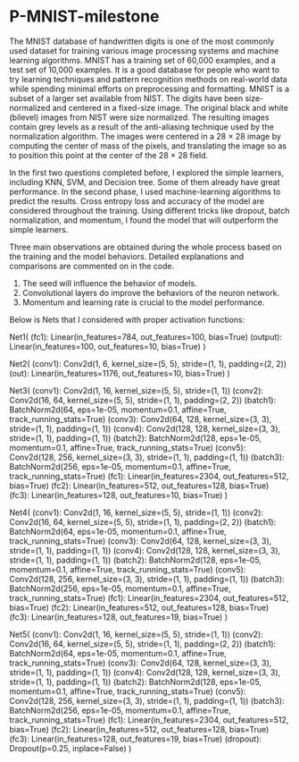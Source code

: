 # P-MNIST-milestone

The MNIST database of handwritten digits is one of the most commonly used dataset for training various image processing systems and machine learning algorithms. MNIST has a training set of 60,000 examples, and a test set of 10,000 examples. It is a good database for people who want to try learning techniques and pattern recognition methods on real-world data while spending minimal efforts on preprocessing and formatting.
MNIST is a subset of a larger set available from NIST. The digits have been size-normalized and centered in a fixed-size image. The original black and white (bilevel) images from NIST were size normalized. The resulting images contain grey levels as a result of the anti-aliasing technique used by the normalization algorithm. The images were centered in a 28 × 28 image by computing the center of mass of the pixels, and translating the image so as to position this point at the center of the 28 × 28 field.

In the first two questions completed before, I explored the simple learners, including KNN, SVM, and Decision tree. Some of them already have great performance. In the second phase, I used machine-learning algorithms to predict the results. Cross entropy loss and accuracy of the model are considered throughout the training. Using different tricks like dropout, batch normalization, and momentum, I found the model that will outperform the simple learners.

Three main observations are obtained during the whole process based on the training and the model behaviors. Detailed explanations and comparisons are commented on in the code.
1. The seed will influence the behavior of models.
2. Convolutional layers do improve the behaviors of the neuron network.
3. Momentum and learning rate is crucial to the model performance. 

Below is Nets that I considered with proper activation functions:

Net1(
  (fc1): Linear(in_features=784, out_features=100, bias=True)
  (output): Linear(in_features=100, out_features=10, bias=True)
)

Net2(
  (conv1): Conv2d(1, 6, kernel_size=(5, 5), stride=(1, 1), padding=(2, 2))
  (out): Linear(in_features=1176, out_features=10, bias=True)
)

Net3(
  (conv1): Conv2d(1, 16, kernel_size=(5, 5), stride=(1, 1))
  (conv2): Conv2d(16, 64, kernel_size=(5, 5), stride=(1, 1), padding=(2, 2))
  (batch1): BatchNorm2d(64, eps=1e-05, momentum=0.1, affine=True, track_running_stats=True)
  (conv3): Conv2d(64, 128, kernel_size=(3, 3), stride=(1, 1), padding=(1, 1))
  (conv4): Conv2d(128, 128, kernel_size=(3, 3), stride=(1, 1), padding=(1, 1))
  (batch2): BatchNorm2d(128, eps=1e-05, momentum=0.1, affine=True, track_running_stats=True)
  (conv5): Conv2d(128, 256, kernel_size=(3, 3), stride=(1, 1), padding=(1, 1))
  (batch3): BatchNorm2d(256, eps=1e-05, momentum=0.1, affine=True, track_running_stats=True)
  (fc1): Linear(in_features=2304, out_features=512, bias=True)
  (fc2): Linear(in_features=512, out_features=128, bias=True)
  (fc3): Linear(in_features=128, out_features=10, bias=True)
)

Net4(
  (conv1): Conv2d(1, 16, kernel_size=(5, 5), stride=(1, 1))
  (conv2): Conv2d(16, 64, kernel_size=(5, 5), stride=(1, 1), padding=(2, 2))
  (batch1): BatchNorm2d(64, eps=1e-05, momentum=0.1, affine=True, track_running_stats=True)
  (conv3): Conv2d(64, 128, kernel_size=(3, 3), stride=(1, 1), padding=(1, 1))
  (conv4): Conv2d(128, 128, kernel_size=(3, 3), stride=(1, 1), padding=(1, 1))
  (batch2): BatchNorm2d(128, eps=1e-05, momentum=0.1, affine=True, track_running_stats=True)
  (conv5): Conv2d(128, 256, kernel_size=(3, 3), stride=(1, 1), padding=(1, 1))
  (batch3): BatchNorm2d(256, eps=1e-05, momentum=0.1, affine=True, track_running_stats=True)
  (fc1): Linear(in_features=2304, out_features=512, bias=True)
  (fc2): Linear(in_features=512, out_features=128, bias=True)
  (fc3): Linear(in_features=128, out_features=19, bias=True)
)

Net5(
  (conv1): Conv2d(1, 16, kernel_size=(5, 5), stride=(1, 1))
  (conv2): Conv2d(16, 64, kernel_size=(5, 5), stride=(1, 1), padding=(2, 2))
  (batch1): BatchNorm2d(64, eps=1e-05, momentum=0.1, affine=True, track_running_stats=True)
  (conv3): Conv2d(64, 128, kernel_size=(3, 3), stride=(1, 1), padding=(1, 1))
  (conv4): Conv2d(128, 128, kernel_size=(3, 3), stride=(1, 1), padding=(1, 1))
  (batch2): BatchNorm2d(128, eps=1e-05, momentum=0.1, affine=True, track_running_stats=True)
  (conv5): Conv2d(128, 256, kernel_size=(3, 3), stride=(1, 1), padding=(1, 1))
  (batch3): BatchNorm2d(256, eps=1e-05, momentum=0.1, affine=True, track_running_stats=True)
  (fc1): Linear(in_features=2304, out_features=512, bias=True)
  (fc2): Linear(in_features=512, out_features=128, bias=True)
  (fc3): Linear(in_features=128, out_features=19, bias=True)
  (dropout): Dropout(p=0.25, inplace=False)
)
